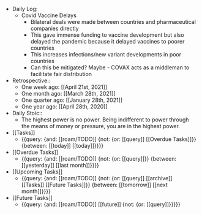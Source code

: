 - Daily Log:
    - Covid Vaccine Delays
        - Bilateral deals were made between countries and pharmaceutical companies directly
        - This gave immense funding to vaccine development but also delayed the pandemic because it delayed vaccines to poorer countries
        - This increases infections/new variant developments in poor countries
        - Can this be mitigated? Maybe - COVAX acts as a middleman to facilitate fair distribution
- Retrospective::
    - One week ago: [[April 21st, 2021]]
    - One month ago: [[March 28th, 2021]]
    - One quarter ago: [[January 28th, 2021]]
    - One year ago: [[April 28th, 2020]]
- Daily Stoic::
    - The highest power is no power. Being indifferent to power through the means of money or pressure, you are in the highest power.
- [[Tasks]]
    - {{query: {and: [[roam/TODO]] {not: {or: [[query]] [[Overdue Tasks]]}} {between: [[today]] [[today]]}}}}
- [[Overdue Tasks]]
    - {{query: {and: [[roam/TODO]] {not: {or: [[query]]}} {between: [[yesterday]] [[last month]]}}}}
- [[Upcoming Tasks]]
    - {{query: {and: [[roam/TODO]] {not: {or: [[query]] [[archive]] [[Tasks]] [[Future Tasks]]}} {between: [[tomorrow]] [[next month]]}}}}
- [[Future Tasks]]
    - {{query: {and: [[roam/TODO]] [[future]] {not: {or: [[query]]}}}}}
